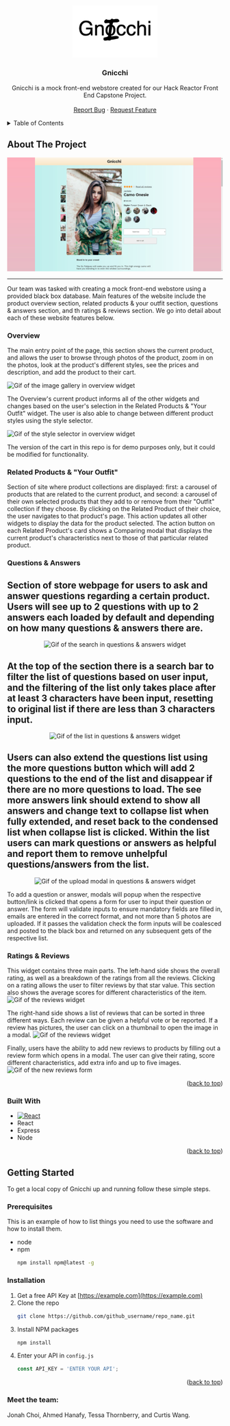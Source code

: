 <a name="readme-top"></a>

<div align="center">
  <a href="https://github.com/Nugget-Reactor/FEC">
    <img src="./client/src/assets/Gnicchi.png" alt="Logo" width="200" height="auto">
  </a>
<h3 align="center">Gnicchi</h3>
  <p align="center">
    Gnicchi is a mock front-end webstore created for our Hack Reactor Front End Capstone Project.
    <br />
    <br />
    <a href="https://github.com/Nugget-Reactor/FEC/issues">Report Bug</a>
    ·
    <a href="https://github.com/Nugget-Reactor/FEC/issues">Request Feature</a>
  </p>
</div>

<!-- TABLE OF CONTENTS -->
<details>
  <summary>Table of Contents</summary>
  <ol>
    <li>
      <a href="#about-the-project">About The Project</a>
      <ul>
        <li><a href="#built-with">Built With</a></li>
      </ul>
    </li>
    <li>
      <a href="#getting-started">Getting Started</a>
      <ul>
        <li><a href="#prerequisites">Prerequisites</a></li>
        <li><a href="#installation">Installation</a></li>
      </ul>
    </li>
    <li><a href="#usage">Usage</a></li>
    <li><a href="#roadmap">Roadmap</a></li>
    <li><a href="#contributing">Contributing</a></li>
    <li><a href="#license">License</a></li>
    <li><a href="#contact">Contact</a></li>
    <li><a href="#acknowledgments">Acknowledgments</a></li>
  </ol>
</details>

## About The Project

<img src="./client/src/assets/HomepagePic.png" alt="Screen capture of the homepage">

---
Our team was tasked with creating a mock front-end webstore using a provided black box database. Main features of the website include the product overview section, related products & your outfit section, questions & answers section, and th ratings & reviews section. We go into detail about each of these website features below.

### Overview

The main entry point of the page, this section shows the current product, and allows the user to browse through photos of the product, zoom in on the photos, look at the product's different styles, see the prices and description, and add the product to their cart.

<img src="./client/src/assets/image_navigation_gif.gif" alt="Gif of the image gallery in overview widget">

The Overview's current product informs all of the other widgets and changes based on the user's selection in the Related Products & "Your Outfit" widget.
The user is also able to change between different product styles using the style selector.

<img src="./client/src/assets/style_selector_gif.gif" alt="Gif of the style selector in overview widget">

The version of the cart in this repo is for demo purposes only, but it could be modified for functionality.

### Related Products & "Your Outfit"

Section of site where product collections are displayed:
  first: a carousel of products that are related to the current product, and
  second: a carousel of their own selected products that they add to or remove from their "Outfit" collection if they choose.
By clicking on the Related Product of their choice, the user navigates to that product's page. This action updates all other widgets to display the data for the product selected.
The action button on each Related Product's card shows a Comparing modal that displays the current product's characteristics next to those of that particular related product.

### Questions & Answers

Section of store webpage for users to ask and answer questions regarding a certain product. Users will see up to 2 questions with up to 2 answers each loaded by default and depending on how many questions & answers there are.
---
<p align="center">
<img src="./client/src/assets/qna-search.gif" alt="Gif of the search in questions & answers widget">
</p>

At the top of the section there is a search bar to filter the list of questions based on user input, and the filtering of the list only takes place after at least 3 characters have been input, resetting to original list if there are less than 3 characters input.
---
<p align="center">
<img src="./client/src/assets/QnAList.gif" alt="Gif of the list in questions & answers widget">
</p>

Users can also extend the questions list using the more questions button which will add 2 questions to the end of the list and disappear if there are no more questions to load. The see more answers link should extend to show all answers and change text to collapse list when fully extended, and reset back to the condensed list when collapse list is clicked. Within the list users can mark questions or answers as helpful and report them to remove unhelpful questions/answers from the list.
---
<p align="center">
<img src="./client/src/assets/ModalUpload.gif" alt="Gif of the upload modal in questions & answers widget">
</p>

To add a question or answer, modals will popup when the respective button/link is clicked that opens a form for user to input their question or answer. The form will validate inputs to ensure mandatory fields are filled in, emails are entered in the correct format, and not more than 5 photos are uploaded. If it passes the validation check the form inputs will be coalesced and posted to the black box and returned on any subsequent gets of the respective list.

### Ratings & Reviews

This widget contains three main parts. The left-hand side shows the overall rating, as well as a breakdown of the ratings from all the reviews. Clicking on a rating allows the user to filter reviews by that star value. This section also shows the average scores for different characteristics of the item.
<img src="./client/src/assets/breakdownDemo.gif" alt="Gif of the reviews widget">

The right-hand side shows a list of reviews that can be sorted in three different ways. Each review can be given a helpful vote or be reported. If a review has pictures, the user can click on a thumbnail to open the image in a modal.
<img src="./client/src/assets/reviewsDemo.gif" alt="Gif of the reviews widget">

Finally, users have the ability to add new reviews to products by filling out a review form which opens in a modal. The user can give their rating, score different characteristics, add extra info and up to five images.
<img src="./client/src/assets/InputForm.gif" alt="Gif of the new reviews form">

<p align="right">(<a href="#readme-top">back to top</a>)</p>

### Built With

* [![React][React.js]][React-url]
* React
* Express
* Node

<p align="right">(<a href="#readme-top">back to top</a>)</p>


## Getting Started

To get a local copy of Gnicchi up and running follow these simple steps.

### Prerequisites

This is an example of how to list things you need to use the software and how to install them.
* node
* npm
  ```sh
  npm install npm@latest -g
  ```

### Installation

1. Get a free API Key at [https://example.com](https://example.com)
2. Clone the repo
   ```sh
   git clone https://github.com/github_username/repo_name.git
   ```
3. Install NPM packages
   ```sh
   npm install
   ```
4. Enter your API in `config.js`
   ```js
   const API_KEY = 'ENTER YOUR API';
   ```

<p align="right">(<a href="#readme-top">back to top</a>)</p>

### Meet the team:
  Jonah Choi, Ahmed Hanafy, Tessa Thornberry, and Curtis Wang.

[React.js]: https://img.shields.io/badge/React-20232A?style=for-the-badge&logo=react&logoColor=61DAFB
[React-url]: https://reactjs.org/
